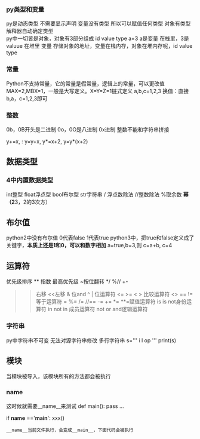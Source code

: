 ### py类型和变量
py是动态类型 不需要显示声明 变量没有类型 所以可以赋值任何类型 对象有类型 解释器自动确定类型  
py中一切皆是对象，对象有3部分组成 id value type
a=3  a是变量  在栈里，3是valuue 在堆里
变量 存储对象的地址，变量在栈内存，对象在堆内存呢，id value type
### 常量
Python不支持常量，它的常量是假常量，逻辑上的常量，可以更改值
MAX=2,MBX=1，一般是大写定义。X=Y=Z=1链式定义
a,b,c=1,2,3  换值：直接b,a，c=1,2,3即可

### 整数
0b，0B开头是二进制  0o，0O是八进制 0x进制 整数不能和字符串拼接

y+=x, : y=y+x,  y*=x+2, y=y*(x+2)
## 数据类型
### 4中内置数据类型
int整型 float浮点型 bool布尔型 str字符串
/ 浮点数除法 //整数除法  %取余数 **幂（2**3，2的3次方）

## 布尔值
python2中没有布尔值 0代表false 1代表true
python3中，把true和false定义成了关键字，**本质上还是1和0，可以和数字相加**
a=true,b=3,则 c=a+b, c=4
## 运算符
优先级排序
** 指数 最高优先级
~按位翻转
*/ %//
+-
>>右移 <<左移
&  位and 
^ |  位运算符
<= >= < > 比较运算符
<> == !=等于运算符
= %= /= //== -= += *= **=赋值运算符
is is not身份运算符
in not in 成员运算符
not or and逻辑运算符
### 字符串
py中字符串不可变 无法对源字符串修改
多行字符串
s='''
i
  l
    op
    '''
print(s)    

## 模块
当模块被导入，该模块所有的方法都会被执行
### __name__
这时候就需要__name__来测试
def main():
  pass
  ...


  
if __name__ =='__main__':
    xxx()

    __name__当前文件执行，会变成__main__，下面代码会被执行
